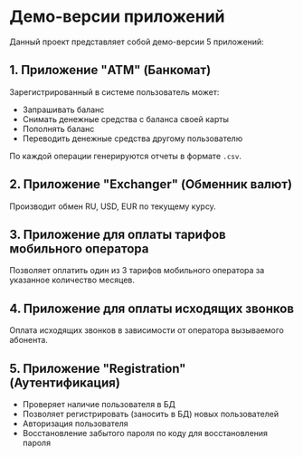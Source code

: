 # Демо-версии приложений

Данный проект представляет собой демо-версии 5 приложений:

## 1. Приложение "ATM" (Банкомат)

Зарегистрированный в системе пользователь может:
- Запрашивать баланс
- Снимать денежные средства с баланса своей карты
- Пополнять баланс
- Переводить денежные средства другому пользователю

По каждой операции генерируются отчеты в формате `.csv`.

## 2. Приложение "Exchanger" (Обменник валют)

Производит обмен RU, USD, EUR по текущему курсу.

## 3. Приложение для оплаты тарифов мобильного оператора

Позволяет оплатить один из 3 тарифов мобильного оператора за указанное количество месяцев.

## 4. Приложение для оплаты исходящих звонков

Оплата исходящих звонков в зависимости от оператора вызываемого абонента.

## 5. Приложение "Registration" (Аутентификация)

- Проверяет наличие пользователя в БД
- Позволяет регистрировать (заносить в БД) новых пользователей
- Авторизация пользователя
- Восстановление забытого пароля по коду для восстановления пароля


